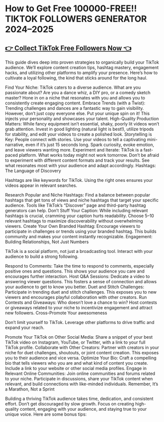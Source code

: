 # How to Get Free 100000-FREE!! TIKTOK FOLLOWERS GENERATOR 2024–2025


## [👉 Collect TikTok Free Followers Now 👈](https://besteventtoday.com/t/tiktok/)

This guide dives deep into proven strategies to organically build your TikTok audience. We’ll explore content creation tips, hashtag mastery, engagement hacks, and utilizing other platforms to amplify your presence. Here’s how to cultivate a loyal following, the kind that sticks around for the long haul.


Find Your Niche: TikTok caters to a diverse audience. What are you passionate about? Are you a dance whiz, a DIY pro, or a comedy sketch master? Hone in on a niche that resonates with you and allows you to consistently create engaging content.
Embrace Trends (with a Twist): Trending challenges and dances are a fantastic way to gain visibility. However, don’t just copy everyone else. Put your unique spin on it! This injects your personality and showcases your talent.
High-Quality Production Matters: While fancy equipment isn’t essential, shaky, poorly lit videos won’t grab attention. Invest in good lighting (natural light is best!), utilize tripods for stability, and edit your videos to create a polished look.
Storytelling is Key: People connect with stories. Use your videos to tell a captivating mini-narrative, even if it’s just 15 seconds long. Spark curiosity, evoke emotion, and leave viewers wanting more.
Experiment and Iterate: TikTok is a fast-paced platform. What works today might not work tomorrow. Don’t be afraid to experiment with different content formats and track your results. See what resonates most with your audience and adapt accordingly.
Hashtags: The Language of Discovery

Hashtags are like keywords for TikTok. Using the right ones ensures your videos appear in relevant searches.

Research Popular and Niche Hashtags: Find a balance between popular hashtags that get tons of views and niche hashtags that target your specific audience. Tools like TikTok’s “Discover” page and third-party hashtag generators can help.
Don’t Stuff Your Caption: While including relevant hashtags is crucial, cramming your caption hurts readability. Choose 5–10 relevant hashtags to maximize discoverability without overwhelming viewers.
Create Your Own Branded Hashtag: Encourage viewers to participate in challenges or trends using your branded hashtag. This builds community and makes your content instantly recognizable.
Engagement: Building Relationships, Not Just Numbers

TikTok is a social platform, not just a broadcasting tool. Interact with your audience to build a strong following.

Respond to Comments: Take the time to respond to comments, especially positive ones and questions. This shows your audience you care and encourages further interaction.
Host Q&A Sessions: Dedicate a video to answering viewer questions. This fosters a sense of connection and allows your audience to get to know you better.
Duet and Stitch Challenges: Participate in trending duet and stitch challenges. This exposes you to new viewers and encourages playful collaboration with other creators.
Run Contests and Giveaways: Who doesn’t love a chance to win? Host contests or giveaways related to your niche to incentivize engagement and attract new followers.
Cross-Promote Your awesomeness

Don’t limit yourself to TikTok. Leverage other platforms to drive traffic and expand your reach.

Promote Your TikTok on Other Social Media: Share a snippet of your best TikTok video on Instagram, YouTube, or Twitter, with a link to your full TikTok profile.
Collaborate with Other Creators: Partner with creators in your niche for duet challenges, shoutouts, or joint content creation. This exposes you to their audience and vice versa.
Optimize Your Bio: Craft a compelling bio that tells viewers who you are and what kind of content you create. Include a link to your website or other social media profiles.
Engage in Relevant Online Communities: Join online communities and forums related to your niche. Participate in discussions, share your TikTok content when relevant, and build connections with like-minded individuals.
Remember, It’s a Marathon, Not a Sprint

Building a thriving TikTok audience takes time, dedication, and consistent effort. Don’t get discouraged by slow growth. Focus on creating high-quality content, engaging with your audience, and staying true to your unique voice. Here are some bonus tips:

